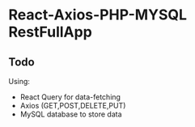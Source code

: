 # React-Axios-PHP-MYSQL RestFullApp
## Todo

Using: 

- React Query for data-fetching
- Axios (GET,POST,DELETE,PUT)
- MySQL database to store data